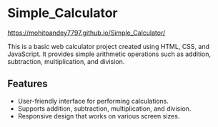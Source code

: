 # Simple_Calculator
https://mohitpandey7797.github.io/Simple_Calculator/

This is a basic web calculator project created using HTML, CSS, and JavaScript. It provides simple arithmetic operations such as addition, subtraction, multiplication, and division.

## Features

- User-friendly interface for performing calculations.
- Supports addition, subtraction, multiplication, and division.
- Responsive design that works on various screen sizes.
